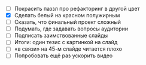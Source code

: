* [ ] Покрасить паззл про рефакторинг в другой цвет
* [x] Сделать белый на красном полужирным
* [ ] Сказать, что финальный проект сложный
* [ ] Подумать, где задавать вопросы аудитории
* [ ] Подписать заимствованные слайды
* [ ] Итоги: один тезис с картинкой на слайд
* [ ] «в связи» на 45-м слайде читается плохо
* [ ] Попробовать ещё раз ускорить видео